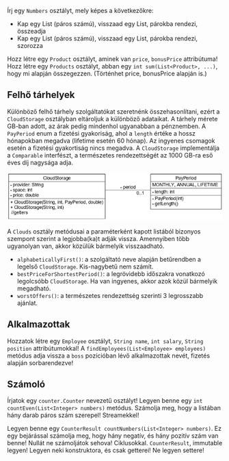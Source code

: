 Írj egy `Numbers` osztályt, mely képes a következőkre:

* Kap egy List<Integer> (páros számú), visszaad egy List<Integer>, párokba rendezi, összeadja
* Kap egy List<Integer> (páros számú), visszaad egy List<Integer>, párokba rendezi, szorozza

Hozz létre egy `Product` osztályt, aminek van `price`, `bonusPrice` attribútuma!
Hozz létre egy `Products` osztályt, abban egy `int sum(List<Product>, ...)`,
hogy mi alapján összegezzen. (Történhet price, bonusPrice alapján is.)

## Felhő tárhelyek

Különböző felhő tárhely szolgáltatókat szeretnénk összehasonlítani, ezért a `CloudStorage` osztályban 
eltároljuk a különböző adataikat. A tárhely mérete GB-ban adott, az árak pedig mindenhol ugyanabban a pénznemben. 
A `PayPeriod` enum a fizetési gyakoriság, ahol a `length` értéke a hossz hónapokban megadva (lifetime esetén 60 hónap). 
Az ingyenes csomagok esetén a fizetési gyakortiság nincs megadva. A 
`CloudStorage` implementálja a `Comparable` interfészt, a természetes rendezettségét az 1000 GB-ra eső éves díj nagysága adja.

![CloudStorage UML](images/cloud_class.png)

A `Clouds` osztály metódusai a paraméterként kapott listából bizonyos szempont szerint a legjobba(ka)t adják vissza. 
Amennyiben több ugyanolyan van, akkor közülük bármelyik visszaadható.

* `alphabeticallyFirst()`: a szolgáltató neve alapján betűrendben a legelső `CloudStorage`. Kis-nagybetű nem számít.
* `bestPriceForShortestPeriod()`: a legrövidebb időszakra vonatkozó legolcsóbb `CloudStorage`. Ha van 
ingyenes, akkor azok közül bármelyik megadható.
* `worstOffers()`: a természetes rendezettség szerinti 3 legrosszabb ajánlat.

## Alkalmazottak

Hozzatok létre egy `Employee` osztályt, `String name`, `int salary`, `String position` attribútumokkal!
A `findEmployees(List<Employee> employees)` metódus adja vissza a `boss` pozícióban lévő alkalmazottak nevét, fizetés alapján sorbarendezve!

## Számoló

Írjatok egy `counter.Counter` nevezetű osztályt! Legyen benne egy `int countEven(List<Integer> numbers)` metódus.
Számolja meg, hogy a listában hány darab páros szám szerepel! Streamekkel!

Legyen benne egy `CounterResult countNumbers(List<Integer> numbers)`. Ez egy bejárással számolja meg, hogy hány negatív, és hány pozitív
szám van benne! Nullát ne számoljátok sehova! Ciklusokkal. `CounterResult`, immutable legyen! Legyen neki konstruktora, és
csak getterei! Ne legyen settere!

